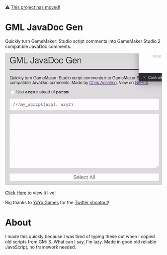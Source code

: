 ⚠️ [This project has moved!](https://github.com/christopherwk210/tophers-tools/tree/master/src/app/components/tools/game-maker/gml-javadoc-gen)

# GML JavaDoc Gen
Quickly turn GameMaker: Studio script comments into GameMaker Studio 2 compatible JavaDoc comments.

<p align="center">
  <img src="./demo.gif" >
</p>

[Click Here](https://christopherwk210.github.io/gml-javadoc-gen/) to view it live!

Big thanks to [YoYo Games](https://twitter.com/YoYoGames) for the [Twitter shoutout](https://twitter.com/YoYoGames/status/825031998636978176)!

# About
I made this quickly because I was tired of typing these out when I copied old scripts from GM: S. What can I say, I'm lazy. Made in good old reliable JavaScript, no framework needed.
